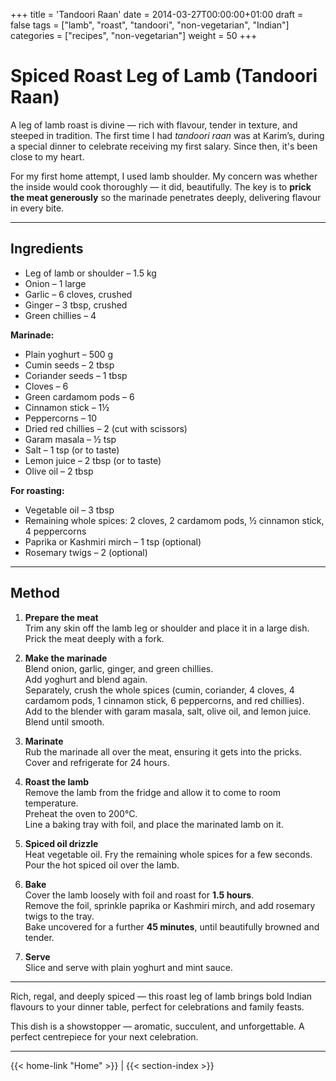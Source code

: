+++
title = 'Tandoori Raan'
date = 2014-03-27T00:00:00+01:00
draft = false
tags = ["lamb", "roast", "tandoori", "non-vegetarian", "Indian"]
categories = ["recipes", "non-vegetarian"]
weight = 50
+++

# Spiced Roast Leg of Lamb (Tandoori Raan)

A leg of lamb roast is divine — rich with flavour, tender in texture, and steeped in tradition. The first time I had *tandoori raan* was at Karim’s, during a special dinner to celebrate receiving my first salary. Since then, it's been close to my heart.

For my first home attempt, I used lamb shoulder. My concern was whether the inside would cook thoroughly — it did, beautifully. The key is to **prick the meat generously** so the marinade penetrates deeply, delivering flavour in every bite.

---

## Ingredients

- Leg of lamb or shoulder – 1.5 kg  
- Onion – 1 large  
- Garlic – 6 cloves, crushed  
- Ginger – 3 tbsp, crushed  
- Green chillies – 4  

**Marinade:**

- Plain yoghurt – 500 g  
- Cumin seeds – 2 tbsp  
- Coriander seeds – 1 tbsp  
- Cloves – 6  
- Green cardamom pods – 6  
- Cinnamon stick – 1½  
- Peppercorns – 10  
- Dried red chillies – 2 (cut with scissors)  
- Garam masala – ½ tsp  
- Salt – 1 tsp (or to taste)  
- Lemon juice – 2 tbsp (or to taste)  
- Olive oil – 2 tbsp  

**For roasting:**

- Vegetable oil – 3 tbsp  
- Remaining whole spices: 2 cloves, 2 cardamom pods, ½ cinnamon stick, 4 peppercorns  
- Paprika or Kashmiri mirch – 1 tsp (optional)  
- Rosemary twigs – 2 (optional)  

---

## Method

1. **Prepare the meat**  
   Trim any skin off the lamb leg or shoulder and place it in a large dish. Prick the meat deeply with a fork.

2. **Make the marinade**  
   Blend onion, garlic, ginger, and green chillies.  
   Add yoghurt and blend again.  
   Separately, crush the whole spices (cumin, coriander, 4 cloves, 4 cardamom pods, 1 cinnamon stick, 6 peppercorns, and red chillies).  
   Add to the blender with garam masala, salt, olive oil, and lemon juice. Blend until smooth.

3. **Marinate**  
   Rub the marinade all over the meat, ensuring it gets into the pricks.  
   Cover and refrigerate for 24 hours.

4. **Roast the lamb**  
   Remove the lamb from the fridge and allow it to come to room temperature.  
   Preheat the oven to 200°C.  
   Line a baking tray with foil, and place the marinated lamb on it.  

5. **Spiced oil drizzle**  
   Heat vegetable oil. Fry the remaining whole spices for a few seconds.  
   Pour the hot spiced oil over the lamb.

6. **Bake**  
   Cover the lamb loosely with foil and roast for **1.5 hours**.  
   Remove the foil, sprinkle paprika or Kashmiri mirch, and add rosemary twigs to the tray.  
   Bake uncovered for a further **45 minutes**, until beautifully browned and tender.

7. **Serve**  
   Slice and serve with plain yoghurt and mint sauce.

---

Rich, regal, and deeply spiced — this roast leg of lamb brings bold Indian flavours to your dinner table, perfect for celebrations and family feasts.

This dish is a showstopper — aromatic, succulent, and unforgettable. A perfect centrepiece for your next celebration.

---
{{< home-link "Home" >}} | {{< section-index >}}
